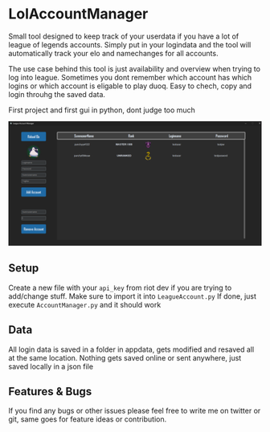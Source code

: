 # LolAccountManager

Small tool designed to keep track of your userdata if you have a lot of league of legends accounts. Simply put in your logindata and the tool will automatically track your elo and namechanges for all accounts.

The use case behind this tool is just availability and overview when trying to log into league. Sometimes you dont remember which account has which logins or which account is eligable to play duoq. Easy to chech, copy and login throuhg the saved data.

First project and first gui in python, dont judge too much

![screenshot](img/screenshot.jpg)

## Setup
Create a new file with your `api_key` from riot dev if you are trying to add/change stuff. Make sure to import it into `LeagueAccount.py` If done, just execute `AccountManager.py` and it should work

## Data
All login data is saved in a folder in appdata, gets modified and resaved all at the same location. Nothing gets saved online or sent anywhere, just saved locally in a json file

## Features & Bugs
If you find any bugs or other issues please feel free to write me on twitter or git, same goes for feature ideas or contribution.
